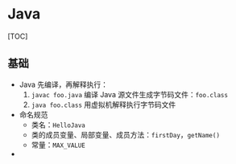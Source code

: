 # Java

[TOC]

## 基础

* Java 先编译，再解释执行：
  1. `javac foo.java` 编译 Java 源文件生成字节码文件：`foo.class`
  2. `java foo.class` 用虚拟机解释执行字节码文件
* 命名规范
  * 类名：`HelloJava`
  * 类的成员变量、局部变量、成员方法：`firstDay`，`getName()`
  * 常量：`MAX_VALUE`
* 